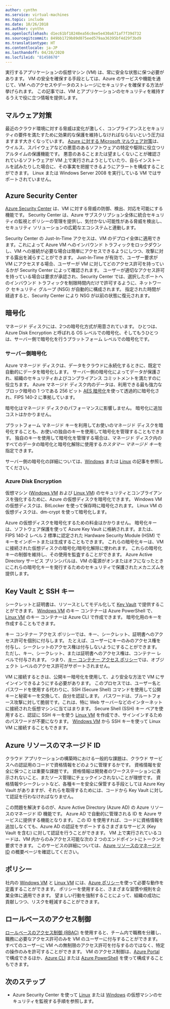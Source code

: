 ```yaml
---
author: cynthn
ms.service: virtual-machines
ms.topic: include
ms.date: 10/26/2018
ms.author: cynthn
ms.openlocfilehash: d1ec61bf18248ea56c8ee5e430a671af7f39d732
ms.sourcegitcommit: 849bb1729b89d075eed579aa36395bf4d29f3bd9
ms.translationtype: HT
ms.contentlocale: ja-JP
ms.lasthandoff: 04/28/2020
ms.locfileid: "81458670"
---
```

実行するアプリケーションの仮想マシン (VM) は、常に安全な状態に保つ必要があります。 VM の安全を確保する手段としては、Azure のサービスや機能を通じて、VM へのアクセスやデータのストレージにセキュリティを確保する方法が挙げられます。 この記事では、VM とアプリケーションのセキュリティを維持するうえで役に立つ情報を提供します。

## <a name="antimalware"></a>マルウェア対策

最近のクラウド環境に対する脅威は変化が激しく、コンプライアンスとセキュリティの要件を満たすために効果的な保護を維持しなければならないという圧力はますます大きくなっています。 [Azure に対する Microsoft マルウェア対策](../articles/security/fundamentals/antimalware.md)は、ウイルス、スパイウェアなどの悪意のあるソフトウェアの特定や駆除に役立つリアルタイムの保護機能です。 悪意のあることまたは望ましくないことが確認されているソフトウェアが VM 上で実行されようとしていたり、自らインストールを試みたりした場合に、その事実を把握できるようにアラートを構成することができます。 Linux または Windows Server 2008 を実行している VM ではサポートされていません。

## <a name="azure-security-center"></a>Azure Security Center

[Azure Security Center](../articles/security-center/security-center-intro.md) は、VM に対する脅威の防御、検出、対応を可能にする機能です。 Security Center は、Azure サブスクリプション全体に統合セキュリティの監視とポリシーの管理を提供し、気付かない可能性がある脅威を検出し、セキュリティ ソリューションの広範なエコシステムと連動します。

Security Center の Just-In-Time アクセスは、VM のデプロイ全体に適用できます。これによって Azure VM へのインバウンド トラフィックをロックダウンし、VM への接続が必要な場合は簡単にアクセスできるようにしつつ、攻撃に対する露出を減らすことができます。 Just-In-Time が有効で、ユーザー要求が VM にアクセスする場合、ユーザーが VM に対してどのアクセス許可を持っているかが Security Center によって確認されます。 ユーザーが適切なアクセス許可を持っている場合は要求が承認され、Security Center では、選択したポートへのインバウンド トラフィックを制限時間内だけで許可するように、ネットワーク セキュリティ グループ (NSG) が自動的に構成されます。 指定された時間が経過すると、Security Center により NSG が以前の状態に復元されます。 

## <a name="encryption"></a>暗号化

マネージド ディスクには、2つの暗号化方式が用意されています。 ひとつは、Azure Disk Encryption と呼ばれる OS レベルでの暗号化、そしてもうひとつは、サーバー側で暗号化を行うプラットフォーム レベルでの暗号化です。

### <a name="server-side-encryption"></a>サーバー側暗号化

Azure マネージド ディスクは、データをクラウドに永続化するときに、既定で自動的にデータを暗号化します。 サーバー側の暗号化によってデータが保護され、組織のセキュリティおよびコンプライアンス コミットメントを満たすのに役立ちます。 Azure マネージド ディスク内のデータは、利用できる最も強力なブロック暗号の 1 つである 256 ビット [AES 暗号化](https://en.wikipedia.org/wiki/Advanced_Encryption_Standard)を使って透過的に暗号化され、FIPS 140-2 に準拠しています。

暗号化はマネージド ディスクのパフォーマンスに影響しません。 暗号化に追加コストはかかりません。

プラットフォーム マネージド キーを利用してお使いのマネージド ディスクを暗号化することも、お使いの独自のキーを使用して暗号化を管理することもできます。 独自のキーを使用して暗号化を管理する場合は、マネージド ディスク内のすべてのデータの暗号化と暗号化解除に使用する*カスタマー マネージド キー*を指定できます。 

サーバー側の暗号化の詳細については、[Windows](../articles/virtual-machines/windows/disk-encryption.md) または [Linux](../articles/virtual-machines/linux/disk-encryption.md) の記事を参照してください。

### <a name="azure-disk-encryption"></a>Azure Disk Encryption

仮想マシン ([Windows VM](../articles/virtual-machines/windows/disk-encryption-overview.md) および [Linux VM](../articles/virtual-machines/linux/disk-encryption-overview.md)) のセキュリティとコンプライアンスを強化するために、Azure の仮想ディスクを暗号化できます。 Windows VM の仮想ディスクは、BitLocker を使って保存時に暗号化されます。 Linux VM の仮想ディスクは、dm-crypt を使って暗号化します。 

Azure の仮想ディスクを暗号化するための料金はかかりません。 暗号化キーは、ソフトウェア保護を使って Azure Key Vault に格納されます。または、FIPS 140-2 レベル 2 標準に認定された Hardware Security Module (HSM) でキーをインポートまたは生成することもできます。 これらの暗号化キーは、VM に接続された仮想ディスクの暗号化/暗号化解除に使われます。 これらの暗号化キーの制御を維持し、その使用を監査することができます。 Azure Active Directory サービス プリンシパルは、VM の電源がオンまたはオフになったときにこれらの暗号化キーを発行するためのセキュリティで保護されたメカニズムを提供します。

## <a name="key-vault-and-ssh-keys"></a>Key Vault と SSH キー

シークレットと証明書は、リソースとしてモデル化して [Key Vault](../articles/key-vault/key-vault-whatis.md) で提供することができます。 [Windows VM](../articles/virtual-machines/windows/key-vault-setup.md) のキー コンテナーは Azure PowerShell で、[Linux VM](../articles/virtual-machines/linux/key-vault-setup.md) のキー コンテナーは Azure CLI で作成できます。 暗号化用のキーを作成することもできます。

キー コンテナー アクセス ポリシーでは、キー、シークレット、証明書へのアクセス許可を個別に付与します。 たとえば、ユーザーにキーのみのアクセス権を付与し、シークレットのアクセス権は付与しないようにすることができます。 ただし、キー、シークレット、または証明書へのアクセス権は、コンテナー レベルで付与されます。 つまり、[キー コンテナー アクセス ポリシー](../articles/key-vault/key-vault-secure-your-key-vault.md)では、オブジェクト レベルのアクセス許可がサポートされません。

VM に接続するときは、公開キー暗号化を使用して、より安全な方法で VM にサインインできるようにする必要があります。 このプロセスでは、ユーザー名とパスワードを使用する代わりに、SSH (Secure Shell) コマンドを使用して公開キーと秘密キーを交換して、自分を認証します。 パスワードは、ブルートフォース攻撃に対して脆弱です。これは、特に Web サーバーなどのインターネットに接続された仮想マシンに当てはまります。 Secure Shell (SSH) キー ペアを使用すると、認証に SSH キーを使う [Linux VM](../articles/virtual-machines/linux/mac-create-ssh-keys.md) を作成でき、サインインするためのパスワードが不要になります。 [Windows VM](../articles/virtual-machines/linux/ssh-from-windows.md) から SSH キーを使って Linux VM に接続することもできます。

## <a name="managed-identities-for-azure-resources"></a>Azure リソースのマネージド ID

クラウド アプリケーションの構築時における一般的な課題は、クラウド サービスへの認証用のコードで資格情報をどのように管理するかです。 資格情報を安全に保つことは重要な課題です。 資格情報は開発者のワークステーションに表示されないこと、またソース管理にチェックインされないことが理想です。 資格情報やシークレットなど、各種キーを安全に保管する手段としては Azure Key Vault がありますが、それらを取得するためには、コードから Key Vault に対して認証を行わなければなりません。 

この問題を解決するのが、Azure Active Directory (Azure AD) の Azure リソースのマネージド ID 機能です。 Azure AD で自動的に管理される ID を Azure サービスに提供する機能となります。 この ID を使用すれば、コードに資格情報を追加しなくても、Azure AD の認証をサポートするさまざまなサービス (Key Vault を含む) に対して認証を行うことができます。  VM 上で実行されているコードは、VM 内からのみアクセス可能な次の 2 つのエンドポイントにトークンを要求できます。 このサービスの詳細については、[Azure リソースのマネージド ID](../articles/active-directory/managed-identities-azure-resources/overview.md) の概要ページを確認してください。   

## <a name="policies"></a>ポリシー

社内の [Windows VM](../articles/virtual-machines/windows/policy.md) と [Linux VM](../articles/virtual-machines/linux/policy.md) には、[Azure ポリシー](../articles/azure-policy/azure-policy-introduction.md)を使って必要な動作を定義することができます。 ポリシーを使用すると、さまざまな習慣や規則を企業全体に適用できます。 望ましい行動を強制することによって、組織の成功に貢献しつつ、リスクを軽減することができます。

## <a name="role-based-access-control"></a>ロールベースのアクセス制御

[ロールベースのアクセス制御 (RBAC)](../articles/role-based-access-control/overview.md) を使用すると、チーム内で職務を分離し、職務に必要なアクセス許可のみを VM のユーザーに付与することができます。 すべてのユーザーに VM への無制限のアクセス許可を付与するのではなく、特定の操作のみを許可することができます。 VM のアクセス制御は、[Azure Portal](../articles/role-based-access-control/role-assignments-portal.md) で構成できるほか、[Azure CLI](https://docs.microsoft.com/cli/azure/role) または [Azure PowerShell](../articles/role-based-access-control/role-assignments-powershell.md) を使って構成することもできます。


## <a name="next-steps"></a>次のステップ
- Azure Security Center を使って [Linux](../articles/security/fundamentals/overview.md) または [Windows](../articles/virtual-machines/windows/tutorial-azure-security.md) の仮想マシンのセキュリティを監視する手順を参照します。
